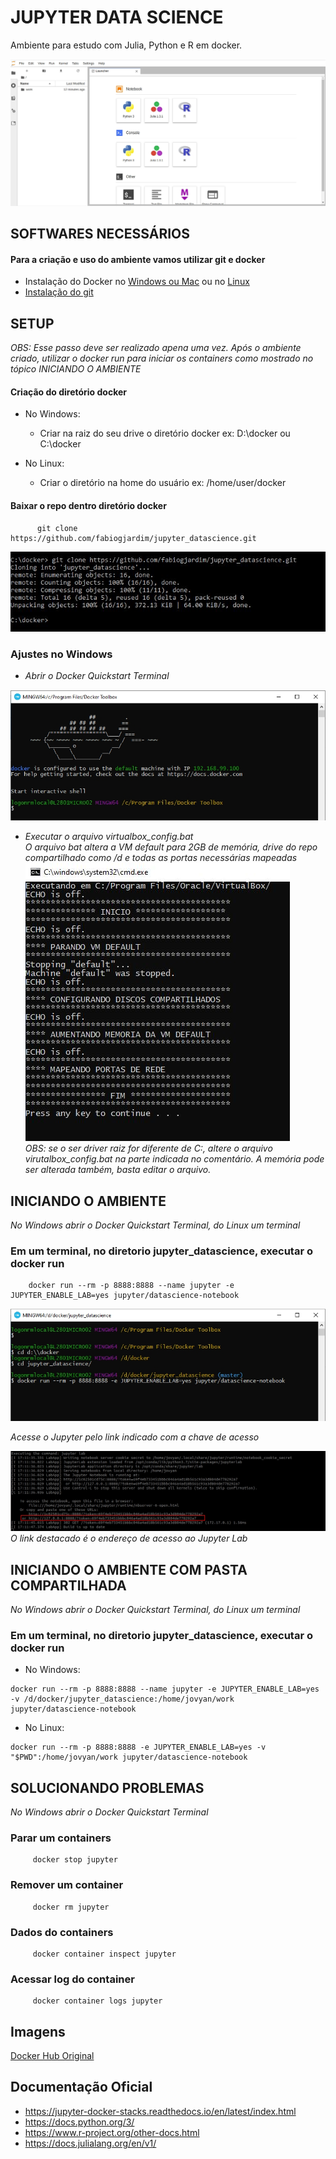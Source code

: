 # JUPYTER DATA SCIENCE

Ambiente para estudo com Julia, Python e R em docker.

![Ecossistema](jupyter.jpg)

## SOFTWARES NECESSÁRIOS
#### Para a criação e uso do ambiente vamos utilizar git e docker
   * Instalação do Docker no [Windows ou Mac](https://docs.docker.com/toolbox/overview/) ou no [Linux](https://docs.docker.com/install/linux/docker-ce/ubuntu/)
   *  [Instalação do git](https://git-scm.com/book/pt-br/v2/Come%C3%A7ando-Instalando-o-Git)

## SETUP
*OBS: Esse passo deve ser realizado apena uma vez. Após o ambiente criado, utilizar o docker run para iniciar os containers como mostrado no tópico INICIANDO O AMBIENTE*

#### Criação do diretório docker
   *  No Windows:
      *  Criar na raiz do seu drive o diretório docker
         ex: D:\docker ou C:\docker
          
   * No Linux:
      * Criar o diretório na home do usuário
        ex: /home/user/docker
          
#### Baixar o repo dentro diretório docker
          git clone https://github.com/fabiogjardim/jupyter_datascience.git

![gitclone](gitclone.jpg)

### Ajustes no Windows
   * *Abrir o Docker Quickstart Terminal*
   
![dockertoolbox](dockertoolbox.jpg)

   * *Executar o arquivo virtualbox_config.bat*
      <br><i>O arquivo bat altera a VM default para 2GB de memória, drive do repo compartilhado como /d e todas as portas necessárias mapeadas</i></br>
      ![bat](bat.jpg)
      <br><i>OBS: se o ser driver raiz for diferente de C:, altere o arquivo virutalbox_config.bat na parte indicada no comentário. A memória pode ser alterada também, basta editar o arquivo.</i></br>

   
## INICIANDO O AMBIENTE
   
  *No Windows abrir o Docker Quickstart Terminal, do Linux um terminal*

### Em um terminal, no diretorio jupyter_datascience, executar o docker run

        docker run --rm -p 8888:8888 --name jupyter -e JUPYTER_ENABLE_LAB=yes jupyter/datascience-notebook       

![dockerrun](dockerrun.jpg)

  *Acesse o Jupyter pelo link indicado com a chave de acesso*

![Inicialzação](login.jpg)
<br><i>O link destacado é o endereço de acesso ao Jupyter Lab</i></br>


## INICIANDO O AMBIENTE COM PASTA COMPARTILHADA
   
  *No Windows abrir o Docker Quickstart Terminal, do Linux um terminal*

### Em um terminal, no diretorio jupyter_datascience, executar o docker run
   *  No Windows:
   
    docker run --rm -p 8888:8888 --name jupyter -e JUPYTER_ENABLE_LAB=yes -v /d/docker/jupyter_datascience:/home/jovyan/work jupyter/datascience-notebook       

   *  No Linux:

    docker run --rm -p 8888:8888 -e JUPYTER_ENABLE_LAB=yes -v "$PWD":/home/jovyan/work jupyter/datascience-notebook

## SOLUCIONANDO PROBLEMAS 
   
  *No Windows abrir o Docker Quickstart Terminal*

### Parar um containers
         docker stop jupyter      

### Remover um container
         docker rm jupyter

### Dados do containers
         docker container inspect jupyter

### Acessar log do container
         docker container logs jupyter 

## Imagens   

[Docker Hub Original](https://hub.docker.com/r/jupyter/datascience-notebook)


## Documentação Oficial

* https://jupyter-docker-stacks.readthedocs.io/en/latest/index.html
* https://docs.python.org/3/
* https://www.r-project.org/other-docs.html
* https://docs.julialang.org/en/v1/
